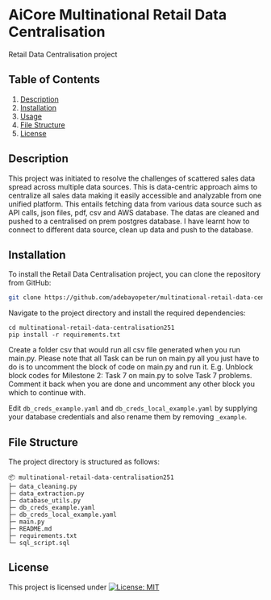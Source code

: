 # AiCore Multinational Retail Data Centralisation

Retail Data Centralisation project 

## Table of Contents

1. [Description](#description)
2. [Installation](#installation)
3. [Usage](#usage)
4. [File Structure](#file-structure)
5. [License](#license)

## Description

This project was initiated to resolve the challenges of scattered sales data spread across multiple data sources. This is data-centric approach aims to centralize all sales data making it easily accessible and analyzable from one unified platform. This entails fetching data from various data source such as API calls, json files, pdf, csv and AWS database. The datas are cleaned and pushed to a centralised on prem postgres database. I have learnt how to connect to different data source, clean up data and push to the database.

## Installation

To install the Retail Data Centralisation project, you can clone the repository from GitHub:

```bash
git clone https://github.com/adebayopeter/multinational-retail-data-centralisation251.git
```
Navigate to the project directory and install the required dependencies:
```
cd multinational-retail-data-centralisation251
pip install -r requirements.txt
```
Create a folder csv that would run all csv file generated when you run main.py. Please note that all Task can be run on main.py all you just have to do is to uncomment the block of code on main.py and run it. E.g. Unblock block codes for Milestone 2: Task 7 on main.py to solve Task 7 problems. Comment it back when you are done and uncomment any other block you which to continue with.

Edit `db_creds_example.yaml` and `db_creds_local_example.yaml` by supplying your database credentials and also rename them by removing `_example`.

## File Structure
The project directory is structured as follows:

```
📦 multinational-retail-data-centralisation251
├─ data_cleaning.py
├─ data_extraction.py
├─ database_utils.py
├─ db_creds_example.yaml
├─ db_creds_local_example.yaml
├─ main.py
├─ README.md
├─ requirements.txt
└─ sql_script.sql
```
## License
This project is licensed under [![License: MIT](https://img.shields.io/badge/License-MIT-yellow.svg)](https://opensource.org/licenses/MIT)